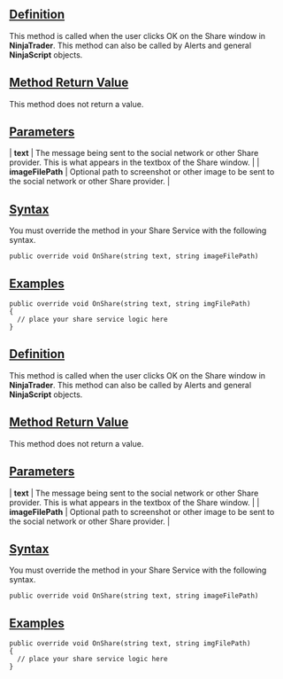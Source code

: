 ## [Definition](https://developer.ninjatrader.com/docs/desktop/onshare\#definition)

This method is called when the user clicks OK on the Share window in **NinjaTrader**. This method can also be called by Alerts and general **NinjaScript** objects.

## [Method Return Value](https://developer.ninjatrader.com/docs/desktop/onshare\#method-return-value)

This method does not return a value.

## [Parameters](https://developer.ninjatrader.com/docs/desktop/onshare\#parameters)

| **text** | The message being sent to the social network or other Share provider. This is what appears in the textbox of the Share window. |
| **imageFilePath** | Optional path to screenshot or other image to be sent to the social network or other Share provider. |

## [Syntax](https://developer.ninjatrader.com/docs/desktop/onshare\#syntax)

You must override the method in your Share Service with the following syntax.

`public override void OnShare(string text, string imageFilePath)`

## [Examples](https://developer.ninjatrader.com/docs/desktop/onshare\#examples)

```jsx-150469391 csharp
public override void OnShare(string text, string imgFilePath)
{
  // place your share service logic here
}

```

## [Definition](https://developer.ninjatrader.com/docs/desktop/onshare\#definition)

This method is called when the user clicks OK on the Share window in **NinjaTrader**. This method can also be called by Alerts and general **NinjaScript** objects.

## [Method Return Value](https://developer.ninjatrader.com/docs/desktop/onshare\#method-return-value)

This method does not return a value.

## [Parameters](https://developer.ninjatrader.com/docs/desktop/onshare\#parameters)

| **text** | The message being sent to the social network or other Share provider. This is what appears in the textbox of the Share window. |
| **imageFilePath** | Optional path to screenshot or other image to be sent to the social network or other Share provider. |

## [Syntax](https://developer.ninjatrader.com/docs/desktop/onshare\#syntax)

You must override the method in your Share Service with the following syntax.

`public override void OnShare(string text, string imageFilePath)`

## [Examples](https://developer.ninjatrader.com/docs/desktop/onshare\#examples)

```jsx-150469391 csharp
public override void OnShare(string text, string imgFilePath)
{
  // place your share service logic here
}

```